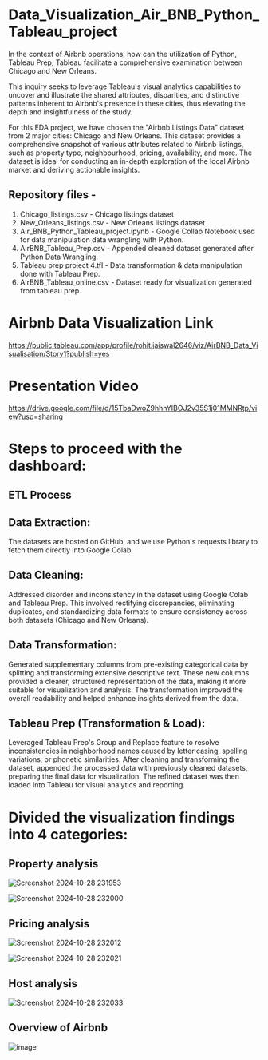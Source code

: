 # Data_Visualization_Air_BNB_Python_Tableau_project
In the context of Airbnb operations, how can the utilization of Python, Tableau Prep, Tableau facilitate a comprehensive examination between Chicago and New Orleans. 

This inquiry seeks to leverage Tableau's visual analytics capabilities to uncover and illustrate the shared attributes, disparities, and distinctive patterns inherent to Airbnb's presence in these cities, thus elevating the depth and insightfulness of the study.


For this EDA project, we have chosen the "Airbnb Listings Data" dataset from 2 major cities: Chicago and New Orleans. This dataset provides a comprehensive snapshot of various attributes related to Airbnb listings, such as property type, neighbourhood, pricing, availability, and more. The dataset is ideal for conducting an in-depth exploration of the local Airbnb market and deriving actionable insights.

## Repository files -

1) Chicago_listings.csv    -    Chicago listings dataset
2) New_Orleans_listings.csv -   New Orleans listings dataset
3) Air_BNB_Python_Tableau_project.ipynb - Google Collab Notebook used for data manipulation data wrangling with Python.
4) AirBNB_Tableau_Prep.csv -    Appended cleaned dataset generated after Python Data Wrangling.
5) Tableau prep project 4.tfl - Data transformation & data manipulation done with Tableau Prep. 
6) AirBNB_Tableau_online.csv -  Dataset ready for visualization generated from tableau prep.


# Airbnb Data Visualization Link

https://public.tableau.com/app/profile/rohit.jaiswal2646/viz/AirBNB_Data_Visualisation/Story1?publish=yes

# Presentation Video
https://drive.google.com/file/d/15TbaDwoZ9hhnYIBOJ2v35S1j01MMNRtp/view?usp=sharing

# Steps to proceed with the dashboard:

## ETL Process
## Data Extraction:
The datasets are hosted on GitHub, and we use Python's requests library to fetch them directly into Google Colab.

## Data Cleaning:
Addressed disorder and inconsistency in the dataset using Google Colab and Tableau Prep. This involved rectifying discrepancies, eliminating duplicates, and standardizing data formats to ensure consistency across both datasets (Chicago and New Orleans).

## Data Transformation:
Generated supplementary columns from pre-existing categorical data by splitting and transforming extensive descriptive text. These new columns provided a clearer, structured representation of the data, making it more suitable for visualization and analysis. The transformation improved the overall readability and helped enhance insights derived from the data.

## Tableau Prep (Transformation & Load):
Leveraged Tableau Prep's Group and Replace feature to resolve inconsistencies in neighborhood names caused by letter casing, spelling variations, or phonetic similarities. After cleaning and transforming the dataset, appended the processed data with previously cleaned datasets, preparing the final data for visualization. The refined dataset was then loaded into Tableau for visual analytics and reporting.

# Divided the visualization findings into 4 categories:

## Property analysis
![Screenshot 2024-10-28 231953](https://github.com/user-attachments/assets/5f790ae4-3dbb-4164-ae7e-b75e8362b0ff)

![Screenshot 2024-10-28 232000](https://github.com/user-attachments/assets/131b303f-e539-467e-aa25-4fdfb58cd919)


## Pricing analysis
![Screenshot 2024-10-28 232012](https://github.com/user-attachments/assets/181bd755-f8e6-407d-862a-271648604c4f)

![Screenshot 2024-10-28 232021](https://github.com/user-attachments/assets/08c907c0-a9e3-4c1e-bd4c-b031ac358615)


## Host analysis
![Screenshot 2024-10-28 232033](https://github.com/user-attachments/assets/bebb7073-29be-4b69-9a0e-186c4c049e17)



## Overview of Airbnb
![image](https://github.com/user-attachments/assets/b8888a28-28fe-4d5e-ac8f-a2b745c55774)



